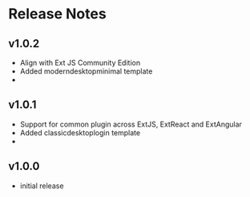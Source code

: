 # Release Notes

## v1.0.2

* Align with Ext JS Community Edition
* Added moderndesktopminimal template
* 

## v1.0.1

* Support for common plugin across ExtJS, ExtReact and ExtAngular
* Added classicdesktoplogin template
* 

## v1.0.0

* initial release
